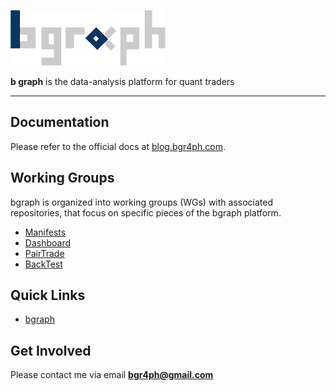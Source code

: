 ![bgraph-logo](./images/bgraph_logo_3-removebg-preview.png)

**b graph** is the data-analysis platform for quant traders

---

## Documentation
Please refer to the official docs at [blog.bgr4ph.com](https://blog.bgr4ph.com).

## Working Groups
bgraph is organized into working groups (WGs) with associated repositories, that focus on specific pieces of the bgraph platform. 

* [Manifests](https://github.com/bgr4ph/manifests)
* [Dashboard](https://github.com/bgr4ph/dashboard)
* [PairTrade](https://github.com/bgr4ph/pair-trade)
* [BackTest](https://github.com/bgr4ph/backtest)

## Quick Links
* [bgraph](https://www.bgr4ph.com)

## Get Involved
Please contact me via email **bgr4ph@gmail.com**
